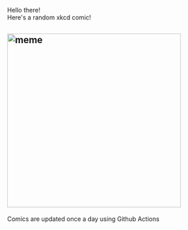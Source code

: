Hello there! <br>Here's a random xkcd comic!<br>
## <img src="https://imgs.xkcd.com/comics/leap_year_2021.png" alt="meme" width="400"/><br>
Comics are updated once a day using Github Actions